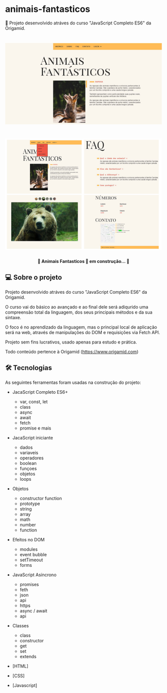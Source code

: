 # animais-fantasticos
🐺 Projeto desenvolvido atráves do curso "JavaScript Completo ES6" da Origamid.

<h1 align="center">
    <img alt="Animais Fantasticos" title="#Origamid" src="./assets/img.jpg"/>
</h1>

<h1 align="center">
    <img alt="Paginas" title="#Origamid" src="./assets/pag.jpg"/>
</h1>

<h4 align="center"> 
	🚧 Animais Fantasticos 🐺 em construção... 🚧
</h4>

## 💻 Sobre o projeto

Projeto desenvolvido atráves do curso "JavaScript Completo ES6" da Origamid.

O curso vai do básico ao avançado e ao final dele será adiqurido uma compreensão total da linguagem, dos seus principais métodos e da sua sintaxe.

O foco é no aprendizado da linguagem, mas o principal local de aplicação será na web, através de manipulações do DOM e requisições via Fetch API.

Projeto sem fins lucrativos, usado apenas para estudo e prática.

Todo conteúdo pertence à Origamid (https://www.origamid.com)

## 🛠 Tecnologias

As seguintes ferramentas foram usadas na construção do projeto:

- JacaScript Completo ES6+
  - var, const, let
  - class
  - async
  - await
  - fetch
  - promise e mais
- JacaScript iniciante
  - dados
  - variaveis
  - operadores
  - boolean
  - funçoes
  - objetos
  - loops
- Objetos
  - constructor function
  - prototype
  - string
  - array
  - math
  - number
  - function
- Efeitos no DOM
  - modules
  - event bubble
  - setTimeout
  - forms
- JavaScript Asíncrono
  - promises
  - feth
  - json
  - api
  - https
  - async / await
  - api
- Classes
  - class
  - constructor
  - get
  - set
  - extends

- [HTML]
- [CSS]
- [Javascript]
